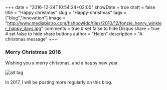 +++
date = "2016-12-24T10:54:24+02:00"
showDate = true
draft = false
title = "Happy christmas"
slug = "Happy-christmas"
tags = ["blog","innovation"]
image = "http://www.mediabistro.com/fishbowldc/files/2010/12/fonzie_henry_winkler_happy_days.jpg"
comments = true	# set false to hide Disqus
share = true	# set false to hide share buttons
author = "Helen"
description = "A christmas message"
+++

### Merry Christmas 2016

Wishing you a merry christmas, and a happy new year.

![alt tag](http://www.mediabistro.com/fishbowldc/files/2010/12/fonzie_henry_winkler_happy_days.jpg)

In 2017, I will be posting more regularly on this blog.